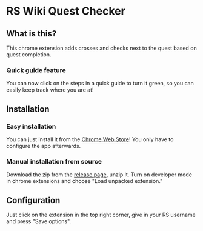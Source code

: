 # RS Wiki Quest Checker
## What is this?
This chrome extension adds crosses and checks next to the quest based on quest completion.

### Quick guide feature
You can now click on the steps in a quick guide to turn it green, so you can easily keep track where you are at!

## Installation
### Easy installation
You can just install it from the [Chrome Web Store](https://chrome.google.com/webstore/detail/rs-wiki-quest-checker/lkihabnfkocdfnaccjojjblkbagdgaek)! You only have to configure the app afterwards.

### Manual installation from source
Download the zip from the [release page](https://github.com/MidasLamb/RS-Wiki-Quest-Checker/releases), unzip it. Turn on developer mode in chrome extensions and choose "Load unpacked extension."

## Configuration
Just click on the extension in the top right corner, give in your RS username and press "Save options".
